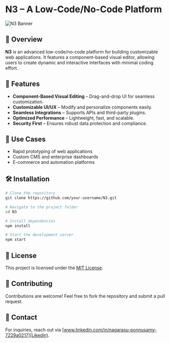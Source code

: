 # N3 – A Low-Code/No-Code Platform

![N3 Banner](https://low-code-n3.onrender.com/)  

## 🚀 Overview
**N3** is an advanced low-code/no-code platform for building customizable web applications. It features a component-based visual editor, allowing users to create dynamic and interactive interfaces with minimal coding effort.

## 🔹 Features
- **Component-Based Visual Editing** – Drag-and-drop UI for seamless customization.
- **Customizable UI/UX** – Modify and personalize components easily.
- **Seamless Integrations** – Supports APIs and third-party plugins.
- **Optimized Performance** – Lightweight, fast, and scalable.
- **Security First** – Ensures robust data protection and compliance.

## 🎯 Use Cases
- Rapid prototyping of web applications
- Custom CMS and enterprise dashboards
- E-commerce and automation platforms

## 🛠️ Installation
```bash
# Clone the repository
git clone https://github.com/your-username/N3.git

# Navigate to the project folder
cd N3

# Install dependencies
npm install

# Start the development server
npm start
```

## 📜 License
This project is licensed under the [MIT License](LICENSE).

## 🤝 Contributing
Contributions are welcome! Feel free to fork the repository and submit a pull request.

## 📧 Contact
For inquiries, reach out via [www.linkedin.com/in/nagarasu-ponnusamy-7229a0217](Likedin).
